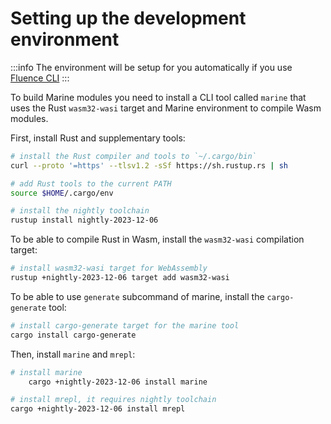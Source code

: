 # Setting up the development environment

:::info
The environment will be setup for you automatically if you use [Fluence CLI](/docs/build/get-started.mdx)
:::

To build Marine modules you need to install a CLI tool called `marine` that uses the Rust `wasm32-wasi` target and Marine environment to compile Wasm modules.

First, install Rust and supplementary tools:
<!-- cSpell:disable -->
```sh
# install the Rust compiler and tools to `~/.cargo/bin`
curl --proto '=https' --tlsv1.2 -sSf https://sh.rustup.rs | sh

# add Rust tools to the current PATH
source $HOME/.cargo/env

# install the nightly toolchain 
rustup install nightly-2023-12-06
```

To be able to compile Rust in Wasm, install the `wasm32-wasi` compilation target:

```sh
# install wasm32-wasi target for WebAssembly
rustup +nightly-2023-12-06 target add wasm32-wasi
```
<!-- cSpell:enable -->

To be able to use `generate` subcommand of marine, install the `cargo-generate` tool:

```sh
# install cargo-generate target for the marine tool
cargo install cargo-generate
```

Then, install `marine` and `mrepl`:

```sh
# install marine
    cargo +nightly-2023-12-06 install marine

# install mrepl, it requires nightly toolchain
cargo +nightly-2023-12-06 install mrepl
```
